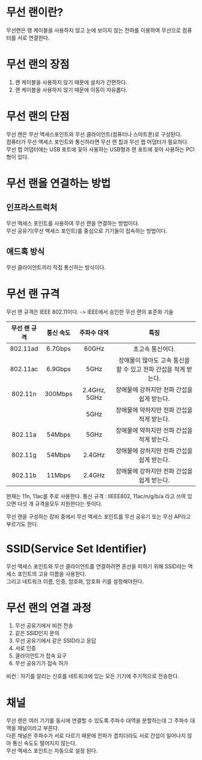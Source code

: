 # 무선 랜이란?
무선랜은 랭 케이블을 사용하지 않고 눈에 보이지 않는 전파를 이용하여 무선으로 컴퓨터를 서로 연결한다.  


# 무선 랜의 장점
1. 랜 케이블을 사용하지 않기 때문에 설치가 간편하다.
2. 랜 케이블을 사용하지 않기 때문에 이동이 자유롭다.

# 무선 랜의 단점
무선 랜은 무선 액세스포인트와 무선 클라이언트(컴퓨터나 스마트폰)로 구성된다.  
컴퓨터가 무선 액세스 포인트와 통신하라면 무선 랜 칩과 무선 랩 어댑터가 필요하다.  
무선 랩 어댑터에는 USB 포트에 꽂아 사용하는 USB형과 랜 포트에 꽂아 사용하는 PCI형이 있다.

# 무선 랜을 연결하는 방법

## 인프라스트럭처
무선 액세스 포인트를 사용하여 무선 랜을 연결하는 방법이다.  
무선 공유기(무선 액세스 포인트)를 중심으로 기기들이 접속하는 방법이다.

##  애드혹 방식
무선 클라이언트끼리 직접 통신하는 방식이다.

# 무선 랜 규격
무선 랜 규격은 IEEE 802.11이다. -> IEEE에서 승인한 무선 랜의 표준화 기술  

| 무선 랜 규격  |  통신 속도  |    주파수 대역    |                  특징                   |
|:--------:|:-------:|:------------:|:-------------------------------------:|
| 802.11ad | 6.7Gbps |    60GHz     |               초고속 통신이다.               |
| 802.11ac | 6.9Gbps |     5GHz     | 장애물이 많아도 고속 통신을 할 수 있고 전파 간섭을 적게 받는다. |
| 802.11n  | 300Mbps | 2.4GHz, 5GHz |       장애물에 강하지만 전파 간섭을 쉽게 받는다.        |
|          |    |     5GHz     |       장애물에 약하지만 전파 간섭을 적게 받는다.        |
| 802.11a  | 54Mbps  |     5GHz     |       장애물에 약하지만 전파 간섭을 적게 받는다.        |
| 802.11g  | 54Mbps  |    2.4GHz    |       장애물에 강하지만 전파 간섭을 쉽게 받는다.        |
| 802.11b  | 11Mbps  |    2.4GHz    |       장애물에 강하지만 전파 간섭을 쉽게 받는다.        |

현재는 11n, 11ac를 주로 사용한다. 통신 규격 : IIEEE802, 11ac/n/g/b/a 라고 쓰여 있으면 다섯 개 규격을모두 지원한다는 뜻이다.

무선 랜을 구성하는 장비 중에서 무선 액세스 포인트를 무선 공유기 또는 무선 AP라고 부르기도 한다.

# SSID(Service Set Identifier)
무선 액세스 포인트와 무선 클라이언트를 연결하려면 혼선을 피하기 위해 SSID라는 액세스 포인트의 고유 이름을 사용한다.  
그리고 네트워크 이름, 인증, 암호화, 암호화 키를 설정해야한다.

# 무선 랜의 연결 과정
1. 무선 공유기에서 비컨 전송
2. 같은 SSID인지 문의
3. 무선 공유기에서 같은 SSID라고 응답
4. 서로 인증
5. 클라이언트가 접속 요구
6. 무선 공유기가 접속 허가

비컨 : 자기를 알리는 신호를 네트워크에 있는 모든 기기에 주기적으로 전송한다.

# 채널
무선 랜은 여러 기기를 동시에 연결할 수 있도록 주파수 대역을 분할하는데 그 주파수 대역을 채널이라고 부른다.  
다른 채널은 주파수가 서로 다르기 때문에 전파가 겹치더라도 서로 간섭이 일어나지 않아 통신 속도도 떨어지지 않는다.  
무선 액세스 포인트는 자동으로 설정 된다.
